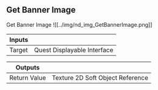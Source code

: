 ## Get Banner Image
Get Banner Image
![[../img/nd_img_GetBannerImage.png]]

|Inputs||
|--|--|
| Target | Quest Displayable Interface |

|Outputs||
|--|--|
| Return Value | Texture 2D Soft Object Reference |
